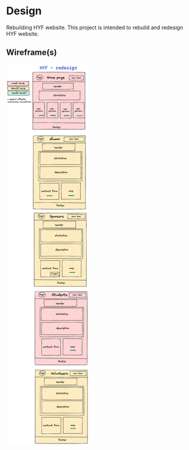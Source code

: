 # Design

Rebuilding HYF website. This project is intended to rebuild and redesign HYF
website.

## Wireframe(s)

![Design](Design.png)
